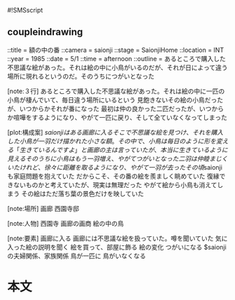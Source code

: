#!SMSscript

## coupleindrawing

::title = 額の中の番
::camera = saionji
::stage = SaionjiHome
::location = INT
::year = 1985
::date = 5/1
::time = afternoon
::outline = あるところで購入した不思議な絵があった。それは絵の中に小鳥がいるのだが、それが日によって違う場所に現れるというのだ。そのうちにつがいとなった

[note:３行]
あるところで購入した不思議な絵があった。それは絵の中に一匹の小鳥が棲んでいて、毎日違う場所にいるという
見飽きないその絵の小鳥だったが、いつからかそれが番になった
最初は仲の良かった二匹だったが、いつからか喧嘩をするようになり、やがて一匹に戻り、そして全ていなくなってしまった

[plot:構成案]
$saionjiはある画廊に入る
そこで不思議な絵を見つけ、それを購入した
小鳥が一羽だけ描かれた小さな額。その中で、小鳥は毎日のように形を変える
「生きているんですよ」と画廊の主は言っていたが、本当に生きているように見える
そのうちに小鳥はもう一羽増え、やがてつがいとなった
二羽は仲睦まじくいた
けれど、徐々に距離を取るようになり、やがて一羽が去った
その頃$saionjiも家庭問題を抱えていた
だからこそ、その番の絵を羨ましく眺めていた
復縁できないものかと考えていたが、現実は無理だった
やがて絵から小鳥も消えてしまう
その絵はただ落ち葉の景色だけを映していた

[note:場所]
画廊
西園寺邸

[note:人物]
西園寺
画廊の画商
絵の中の鳥

[note:要素]
画廊に入る
画廊には不思議な絵を扱っていた。噂を聞いていた
気に入った絵の説明を聞く
絵を買って、部屋に飾る
絵の変化
つがいになる
$saionjiの夫婦関係、家族関係
鳥が一匹に
鳥がいなくなる

# 本文
